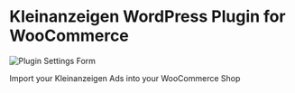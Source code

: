 # Kleinanzeigen WordPress Plugin for WooCommerce

![Plugin Settings Form](https://github.com/anito/kleinanzeigen/blob/master/images/screenshot.jpeg)

Import your Kleinanzeigen Ads into your WooCommerce Shop
